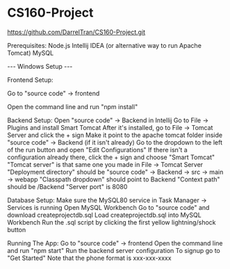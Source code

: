 # CS160-Project
https://github.com/DarrelTran/CS160-Project.git


Prerequisites: 
  Node.js
  Intellij IDEA (or alternative way to run Apache Tomcat)
  MySQL


--- Windows Setup ---

Frontend Setup:

  Go to "source code" -> frontend
  
  Open the command line and run "npm install"


Backend Setup:
  Open "source code" -> Backend in Intellij
  Go to File -> Plugins and install Smart Tomcat
  After it's installed, go to File -> Tomcat Server and click the + sign
    Make it point to the apache tomcat folder inside "source code" -> Backend (if it isn't already)
  Go to the dropdown to the left of the run button and open "Edit Configurations"
  If there isn't a configuration already there, click the + sign and choose "Smart Tomcat"
    "Tomcat server" is that same one you made in File -> Tomcat Server
    "Deployment directory" should be "source code" -> Backend -> src -> main -> webapp
    "Classpath dropdown" should point to Backend
    "Context path" should be /Backend
    "Server port" is 8080


Database Setup:
  Make sure the MySQL80 service in Task Manager -> Services is running
  Open MySQL Workbench
  Go to "source code" and download createprojectdb.sql
  Load createprojectdb.sql into MySQL Workbench
  Run the .sql script by clicking the first yellow lightning/shock button

Running The App:
  Go to "source code" -> frontend
  Open the command line and run "npm start"
  Run the backend server configuration
  To signup go to "Get Started"
    Note that the phone format is xxx-xxx-xxxx
